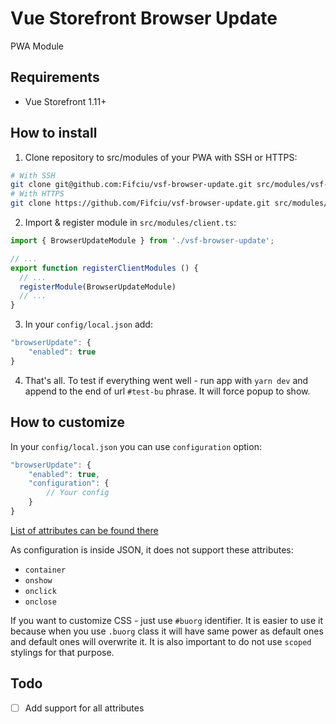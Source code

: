 # Vue Storefront Browser Update
PWA Module

## Requirements
- Vue Storefront 1.11+

## How to install
1. Clone repository to src/modules of your PWA with SSH or HTTPS:
```sh
# With SSH
git clone git@github.com:Fifciu/vsf-browser-update.git src/modules/vsf-browser-update;
# With HTTPS
git clone https://github.com/Fifciu/vsf-browser-update.git src/modules/vsf-browser-update;
```

2. Import & register module in `src/modules/client.ts`:
```ts
import { BrowserUpdateModule } from './vsf-browser-update';

// ...
export function registerClientModules () {
  // ...
  registerModule(BrowserUpdateModule)
  // ...
}
```

3. In your `config/local.json` add:
```js
"browserUpdate": {
    "enabled": true
}
```

4. That's all. To test if everything went well - run app with `yarn dev` and append to the end of url `#test-bu` phrase. It will force popup to show.

## How to customize

In your `config/local.json` you can use `configuration` option:
```js
"browserUpdate": {
    "enabled": true,
    "configuration": {
        // Your config
    }
}
```

[List of attributes can be found there](http://browser-update.org/customize.html)

As configuration is inside JSON, it does not support these attributes:
- `container`
- `onshow`
- `onclick`
- `onclose`

If you want to customize CSS - just use `#buorg` identifier. It is easier to use it because when you use `.buorg` class it will have same power as default ones and default ones will overwrite it. It is also important to do not use `scoped` stylings for that purpose.

## Todo
- [ ] Add support for all attributes

